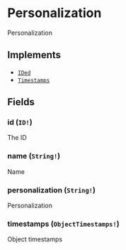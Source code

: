 # Personalization

Personalization

## Implements

- [`IDed`](../interface/ided.md)
- [`Timestamps`](../interface/timestamps.md)

## Fields

### id (`ID!`)
The ID

### name (`String!`)
Name

### personalization (`String!`)
Personalization

### timestamps (`ObjectTimestamps!`)
Object timestamps
